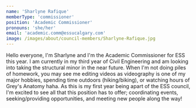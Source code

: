 ```yaml
---
name: 'Sharlyne Rafique'
memberType: 'commissioner'
position: 'Academic Commissioner'
pronouns: 'she/her'
email: 'academic.comm@essucalgary.com'
image: /images/about/council-members/Sharlyne-Rafique.jpg
---
```


Hello everyone, I'm Sharlyne and I'm the Academic Commissioner for ESS this year. I am currently in my third year of Civil Engineering and am looking into taking the structural minor in the near future. When I'm not doing piles of homework, you may see me editing videos as videography is one of my major hobbies, spending time outdoors (hiking/biking), or watching hours of Grey's Anatomy haha. As this is my first year being apart of the ESS council, I'm excited to see all that this position has to offer; coordinating events, seeking/providing opportunities, and meeting new people along the way!